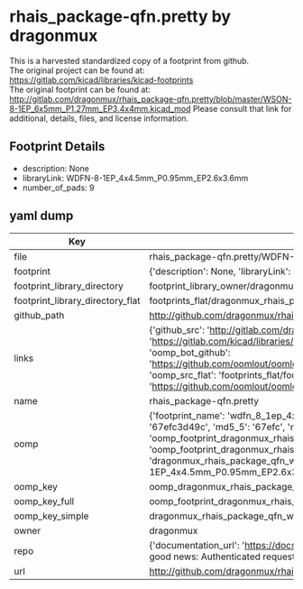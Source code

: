 # rhais_package-qfn.pretty by dragonmux  
This is a harvested standardized copy of a footprint from github.  
The original project can be found at:  
https://gitlab.com/kicad/libraries/kicad-footprints  
The original footprint can be found at:
http://gitlab.com/dragonmux/rhais_package-qfn.pretty/blob/master/WSON-8-1EP_6x5mm_P1.27mm_EP3.4x4mm.kicad_mod
Please consult that link for additional, details, files, and license information.  
## Footprint Details
* description: None  
* libraryLink: WDFN-8-1EP_4x4.5mm_P0.95mm_EP2.6x3.6mm  
* number_of_pads: 9  
## yaml dump  
| Key | Value |  
| --- | --- |  
| file | rhais_package-qfn.pretty/WDFN-8-1EP_4x4.5mm_P0.95mm_EP2.6x3.6mm.kicad_mod |  
| footprint | {'description': None, 'libraryLink': 'WDFN-8-1EP_4x4.5mm_P0.95mm_EP2.6x3.6mm', 'number_of_pads': 9} |  
| footprint_library_directory | footprint_library_owner/dragonmux_rhais_package-qfn.pretty |  
| footprint_library_directory_flat | footprints_flat/dragonmux_rhais_package_qfn_wdfn_8_1ep_4x4_5mm_p0_95mm_ep2_6x3_6mm/working |  
| github_path | http://github.com/dragonmux/rhais_package-qfn.pretty/blob/master/WDFN-8-1EP_4x4.5mm_P0.95mm_EP2.6x3.6mm.kicad_mod |  
| links | {'github_src': 'http://gitlab.com/dragonmux/rhais_package-qfn.pretty/blob/master/WSON-8-1EP_6x5mm_P1.27mm_EP3.4x4mm.kicad_mod', 'github_src_repo': 'https://gitlab.com/kicad/libraries/kicad-footprints', 'oomp_bot': 'footprints/dragonmux_rhais_package_qfn_wdfn_8_1ep_4x4_5mm_p0_95mm_ep2_6x3_6mm/working', 'oomp_bot_github': 'https://github.com/oomlout/oomlout_oomp_footprint_bot/tree/main/footprints/dragonmux_rhais_package_qfn_wdfn_8_1ep_4x4_5mm_p0_95mm_ep2_6x3_6mm/working', 'oomp_src_flat': 'footprints_flat/footprints_flat/dragonmux_rhais_package_qfn_wdfn_8_1ep_4x4_5mm_p0_95mm_ep2_6x3_6mm/working', 'oomp_src_flat_github': 'https://github.com/oomlout/oomlout_oomp_footprint_src/tree/main/footprints_flat/dragonmux_rhais_package_qfn_wdfn_8_1ep_4x4_5mm_p0_95mm_ep2_6x3_6mm/working'} |  
| name | rhais_package-qfn.pretty |  
| oomp | {'footprint_name': 'wdfn_8_1ep_4x4_5mm_p0_95mm_ep2_6x3_6mm', 'library_name': 'rhais_package_qfn', 'md5': '67efc3d49c3f7ccbfb950b8f62d21e4e', 'md5_10': '67efc3d49c', 'md5_5': '67efc', 'md5_6': '67efc3', 'oomp_key': 'oomp_dragonmux_rhais_package_qfn_wdfn_8_1ep_4x4_5mm_p0_95mm_ep2_6x3_6mm', 'oomp_key_extra': 'oomp_footprint_dragonmux_rhais_package_qfn_wdfn_8_1ep_4x4_5mm_p0_95mm_ep2_6x3_6mm', 'oomp_key_full': 'oomp_footprint_dragonmux_rhais_package_qfn_wdfn_8_1ep_4x4_5mm_p0_95mm_ep2_6x3_6mm_67efc3', 'oomp_key_simple': 'dragonmux_rhais_package_qfn_wdfn_8_1ep_4x4_5mm_p0_95mm_ep2_6x3_6mm', 'original_filename': 'rhais_package-qfn.pretty/WDFN-8-1EP_4x4.5mm_P0.95mm_EP2.6x3.6mm.kicad_mod', 'owner_name': 'dragonmux'} |  
| oomp_key | oomp_dragonmux_rhais_package_qfn_wdfn_8_1ep_4x4_5mm_p0_95mm_ep2_6x3_6mm |  
| oomp_key_full | oomp_footprint_dragonmux_rhais_package_qfn_wdfn_8_1ep_4x4_5mm_p0_95mm_ep2_6x3_6mm |  
| oomp_key_simple | dragonmux_rhais_package_qfn_wdfn_8_1ep_4x4_5mm_p0_95mm_ep2_6x3_6mm |  
| owner | dragonmux |  
| repo | {'documentation_url': 'https://docs.github.com/rest/overview/resources-in-the-rest-api#rate-limiting', 'message': "API rate limit exceeded for 84.66.173.59. (But here's the good news: Authenticated requests get a higher rate limit. Check out the documentation for more details.)"} |  
| url | http://github.com/dragonmux/rhais_package-qfn.pretty |  

